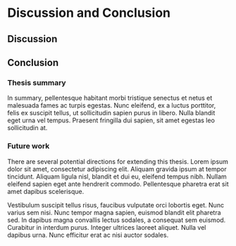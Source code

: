 # Discussion and Conclusion

## Discussion

## Conclusion

### Thesis summary

In summary, pellentesque habitant morbi tristique senectus et netus et
malesuada fames ac turpis egestas. Nunc eleifend, ex a luctus
porttitor, felis ex suscipit tellus, ut sollicitudin sapien purus in
libero. Nulla blandit eget urna vel tempus. Praesent fringilla dui
sapien, sit amet egestas leo sollicitudin at.

### Future work

There are several potential directions for extending this
thesis. Lorem ipsum dolor sit amet, consectetur adipiscing
elit. Aliquam gravida ipsum at tempor tincidunt. Aliquam ligula nisl,
blandit et dui eu, eleifend tempus nibh. Nullam eleifend sapien eget
ante hendrerit commodo. Pellentesque pharetra erat sit amet dapibus
scelerisque.

Vestibulum suscipit tellus risus, faucibus vulputate orci lobortis
eget. Nunc varius sem nisi. Nunc tempor magna sapien, euismod blandit
elit pharetra sed. In dapibus magna convallis lectus sodales, a
consequat sem euismod. Curabitur in interdum purus. Integer ultrices
laoreet aliquet. Nulla vel dapibus urna. Nunc efficitur erat ac nisi
auctor sodales.
